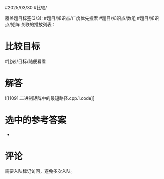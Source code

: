#2025/03/30 #比较/

覆盖题目标签(3/3): #题目/知识点/广度优先搜索 #题目/知识点/数组 #题目/知识点/矩阵
关联的播放列表：

# 比较目标

#比较/目标/随便看看 

# 解答

![[1091.二进制矩阵中的最短路径.cpp.1.code]]

# 选中的参考答案

-

# 评论

需要入队标记访问，避免多次入队。